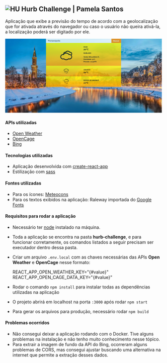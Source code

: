 ## <img src="https://avatars1.githubusercontent.com/u/7063040?v=4&s=200.jpg" alt="HU" width="24" /> Hurb Challenge | Pamela Santos
Aplicação que exibe a previsão do tempo de acordo com a geolocalização que for ativada através do navegador ou caso o usuário não queira ativá-la, a localização poderá ser digitado por ele.

<img src="./application.png" alt="Hurb Challenge" />

#### APIs utilizadas
- [Open Weather](https://openweathermap.org/api)
- [OpenCage](https://opencagedata.com/api)
- [Bing](https://www.bing.com/HPImageArchive.aspx?format=js&idx=0&n=1&mkt=pt-BR)

#### Tecnologias utilizadas
- Aplicação desenvolvida com [create-react-app](https://create-react-app.dev/)
- Estilização com [sass](https://sass-lang.com/)

#### Fontes utilizadas
- Para os ícones: [Meteocons](https://www.alessioatzeni.com/meteocons/)
- Para os textos exibidos na aplicação: Raleway importada do [Google Fonts](https://fonts.google.com/)

#### Requisitos para rodar a aplicação
- Necessário ter [node](https://nodejs.org/en/) instalado na máquina.
- Toda a aplicação se encontra na pasta **hurb-challenge**, e para funcionar corretamente, os comandos listados a seguir precisam ser executador dentro dessa pasta.
- Criar um arquivo `.env.local` com as chaves necessárias das APIs **Open Weather** e **OpenCage** nesse formato:

    REACT_APP_OPEN_WEATHER_KEY="{#value}"
  REACT_APP_OPEN_CAGE_DATA_KEY="{#value}"
- Rodar o comando `npm install` para instalar todas as dependências utilizadas na aplicação
- O projeto abrirá em localhost na porta `:3000` após rodar `npm start`
- Para gerar os arquivos para produção, necessário rodar `npm build`

#### Problemas ocorridos
- Não consegui deixar a aplicação rodando com o Docker. Tive alguns problemas na instalação e não tenho muito conhecimento nesse tópico.
- Para extrair a imagem de fundo da API do Bing, ocorreram alguns problemas de CORS, mas consegui ajustar buscando uma alternativa na internet que permite a extração desses dados.